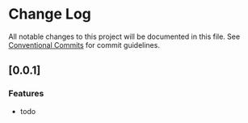 # Change Log

All notable changes to this project will be documented in this file.
See [Conventional Commits](https://conventionalcommits.org) for commit guidelines.

## [0.0.1]

### Features
* todo
